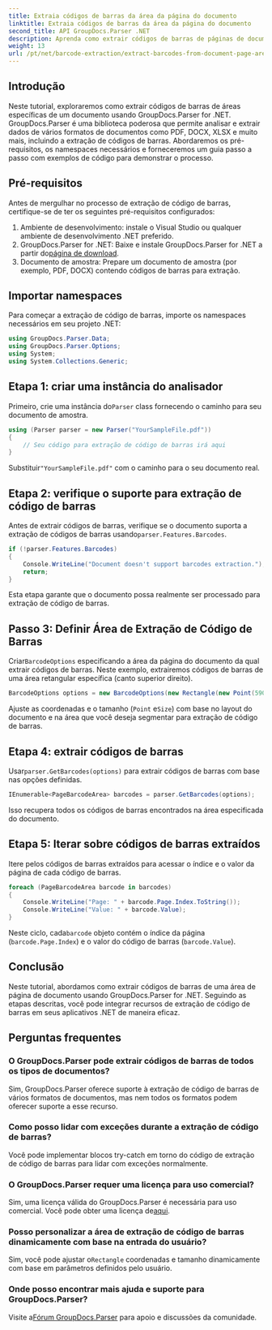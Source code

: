 ```yaml
---
title: Extraia códigos de barras da área da página do documento
linktitle: Extraia códigos de barras da área da página do documento
second_title: API GroupDocs.Parser .NET
description: Aprenda como extrair códigos de barras de páginas de documentos usando GroupDocs.Parser for .NET. Aprimore seus recursos de processamento de documentos com este tutorial passo a passo.
weight: 13
url: /pt/net/barcode-extraction/extract-barcodes-from-document-page-area/
---
```

## Introdução
Neste tutorial, exploraremos como extrair códigos de barras de áreas específicas de um documento usando GroupDocs.Parser for .NET. GroupDocs.Parser é uma biblioteca poderosa que permite analisar e extrair dados de vários formatos de documentos como PDF, DOCX, XLSX e muito mais, incluindo a extração de códigos de barras. Abordaremos os pré-requisitos, os namespaces necessários e forneceremos um guia passo a passo com exemplos de código para demonstrar o processo.
## Pré-requisitos
Antes de mergulhar no processo de extração de código de barras, certifique-se de ter os seguintes pré-requisitos configurados:
1. Ambiente de desenvolvimento: instale o Visual Studio ou qualquer ambiente de desenvolvimento .NET preferido.
2.  GroupDocs.Parser for .NET: Baixe e instale GroupDocs.Parser for .NET a partir do[página de download](https://releases.groupdocs.com/parser/net/).
3. Documento de amostra: Prepare um documento de amostra (por exemplo, PDF, DOCX) contendo códigos de barras para extração.

## Importar namespaces
Para começar a extração de código de barras, importe os namespaces necessários em seu projeto .NET:
```csharp
using GroupDocs.Parser.Data;
using GroupDocs.Parser.Options;
using System;
using System.Collections.Generic;
```
## Etapa 1: criar uma instância do analisador
 Primeiro, crie uma instância do`Parser` class fornecendo o caminho para seu documento de amostra.
```csharp
using (Parser parser = new Parser("YourSampleFile.pdf"))
{
    // Seu código para extração de código de barras irá aqui
}
```
 Substituir`"YourSampleFile.pdf"` com o caminho para o seu documento real.
## Etapa 2: verifique o suporte para extração de código de barras
 Antes de extrair códigos de barras, verifique se o documento suporta a extração de códigos de barras usando`parser.Features.Barcodes`.
```csharp
if (!parser.Features.Barcodes)
{
    Console.WriteLine("Document doesn't support barcodes extraction.");
    return;
}
```
Esta etapa garante que o documento possa realmente ser processado para extração de código de barras.
## Passo 3: Definir Área de Extração de Código de Barras
 Criar`BarcodeOptions` especificando a área da página do documento da qual extrair códigos de barras. Neste exemplo, extrairemos códigos de barras de uma área retangular específica (canto superior direito).
```csharp
BarcodeOptions options = new BarcodeOptions(new Rectangle(new Point(590, 80), new Size(150, 150)));
```
Ajuste as coordenadas e o tamanho (`Point` e`Size`) com base no layout do documento e na área que você deseja segmentar para extração de código de barras.
## Etapa 4: extrair códigos de barras
 Usar`parser.GetBarcodes(options)` para extrair códigos de barras com base nas opções definidas.
```csharp
IEnumerable<PageBarcodeArea> barcodes = parser.GetBarcodes(options);
```
Isso recupera todos os códigos de barras encontrados na área especificada do documento.
## Etapa 5: Iterar sobre códigos de barras extraídos
Itere pelos códigos de barras extraídos para acessar o índice e o valor da página de cada código de barras.
```csharp
foreach (PageBarcodeArea barcode in barcodes)
{
    Console.WriteLine("Page: " + barcode.Page.Index.ToString());
    Console.WriteLine("Value: " + barcode.Value);
}
```
 Neste ciclo, cada`barcode` objeto contém o índice da página (`barcode.Page.Index`) e o valor do código de barras (`barcode.Value`).

## Conclusão
Neste tutorial, abordamos como extrair códigos de barras de uma área de página de documento usando GroupDocs.Parser for .NET. Seguindo as etapas descritas, você pode integrar recursos de extração de código de barras em seus aplicativos .NET de maneira eficaz.

## Perguntas frequentes
### O GroupDocs.Parser pode extrair códigos de barras de todos os tipos de documentos?
Sim, GroupDocs.Parser oferece suporte à extração de código de barras de vários formatos de documentos, mas nem todos os formatos podem oferecer suporte a esse recurso.
### Como posso lidar com exceções durante a extração de código de barras?
Você pode implementar blocos try-catch em torno do código de extração de código de barras para lidar com exceções normalmente.
### O GroupDocs.Parser requer uma licença para uso comercial?
Sim, uma licença válida do GroupDocs.Parser é necessária para uso comercial. Você pode obter uma licença de[aqui](https://purchase.groupdocs.com/buy).
### Posso personalizar a área de extração de código de barras dinamicamente com base na entrada do usuário?
 Sim, você pode ajustar o`Rectangle` coordenadas e tamanho dinamicamente com base em parâmetros definidos pelo usuário.
### Onde posso encontrar mais ajuda e suporte para GroupDocs.Parser?
 Visite a[Fórum GroupDocs.Parser](https://forum.groupdocs.com/c/parser/17) para apoio e discussões da comunidade.